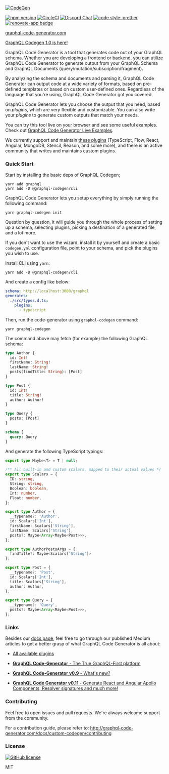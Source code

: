 [![CodeGen](https://user-images.githubusercontent.com/25294569/63773131-35f6aa00-c8e3-11e9-8191-fc0ac6f959e4.gif)](https://graphql-code-generator.com)

[![npm version](https://badge.fury.io/js/%40graphql-codegen%2Fcli.svg)](https://badge.fury.io/js/%40graphql-codegen%2Fcli)
[![CircleCI](https://circleci.com/gh/dotansimha/graphql-code-generator/tree/master.svg?style=svg)](https://circleci.com/gh/dotansimha/graphql-code-generator/tree/master)
[![Discord Chat](https://img.shields.io/discord/625400653321076807)](https://discord.gg/xud7bH9)
[![code style: prettier](https://img.shields.io/badge/code_style-prettier-ff69b4.svg?style=flat-square)](https://github.com/prettier/prettier)
[![renovate-app badge][renovate-badge]][renovate-app]

[renovate-badge]: https://img.shields.io/badge/renovate-app-blue.svg
[renovate-app]: https://renovateapp.com/

[graphql-code-generator.com](https://graphql-code-generator.com)

[GraphQL Codegen 1.0 is here!](https://graphql-code-generator.com/docs/migration/from-0-18)

GraphQL Code Generator is a tool that generates code out of your GraphQL schema. Whether you are developing a frontend or backend, you can utilize GraphQL Code Generator to generate output from your GraphQL Schema and GraphQL Documents (query/mutation/subscription/fragment).

By analyzing the schema and documents and parsing it, GraphQL Code Generator can output code at a wide variety of formats, based on pre-defined templates or based on custom user-defined ones. Regardless of the language that you're using, GraphQL Code Generator got you covered.

GraphQL Code Generator lets you choose the output that you need, based on _plugins_, which are very flexible and customizable. You can also write your _plugins_ to generate custom outputs that match your needs.

You can try this tool live on your browser and see some useful examples. Check out [GraphQL Code Generator Live Examples](https://graphql-code-generator.com/#live-demo).

We currently support and maintain [these plugins](https://graphql-code-generator.com/docs/plugins/index) (TypeScript, Flow, React, Angular, MongoDB, Stencil, Reason, and some more), and there is an active community that writes and maintains custom plugins.

### Quick Start

Start by installing the basic deps of GraphQL Codegen;

    yarn add graphql
    yarn add -D @graphql-codegen/cli

GraphQL Code Generator lets you setup everything by simply running the following command:

    yarn graphql-codegen init

Question by question, it will guide you through the whole process of setting up a schema, selecting plugins, picking a destination of a generated file, and a lot more.

If you don't want to use the wizard, install it by yourself and create a basic `codegen.yml` configuration file, point to your schema, and pick the plugins you wish to use. 

Install CLI using `yarn`:

    yarn add -D @graphql-codegen/cli

And create a config like below:

```yml
schema: http://localhost:3000/graphql
generates:
  ./src/types.d.ts:
    plugins:
      - typescript
```

Then, run the code-generator using `graphql-codegen` command:

    yarn graphql-codegen

The command above may fetch (for example) the following GraphQL schema:

```graphql
type Author {
  id: Int!
  firstName: String!
  lastName: String!
  posts(findTitle: String): [Post]
}

type Post {
  id: Int!
  title: String!
  author: Author!
}

type Query {
  posts: [Post]
}

schema {
  query: Query
}
```

And generate the following TypeScript typings:

```ts
export type Maybe<T> = T | null;

/** All built-in and custom scalars, mapped to their actual values */
export type Scalars = {
  ID: string,
  String: string,
  Boolean: boolean,
  Int: number,
  Float: number,
};

export type Author = {
  __typename?: 'Author',
  id: Scalars['Int'],
  firstName: Scalars['String'],
  lastName: Scalars['String'],
  posts?: Maybe<Array<Maybe<Post>>>,
};

export type AuthorPostsArgs = {
  findTitle?: Maybe<Scalars['String']>
};

export type Post = {
  __typename?: 'Post',
  id: Scalars['Int'],
  title: Scalars['String'],
  author: Author,
};

export type Query = {
  __typename?: 'Query',
  posts?: Maybe<Array<Maybe<Post>>>,
};
```

### Links

Besides our [docs page](https://graphql-code-generator.com/docs/getting-started/index), feel free to go through our published Medium articles to get a better grasp of what GraphQL Code Generator is all about:

- [All available plugins](https://graphql-code-generator.com/docs/plugins/index)

- [**GraphQL Code-Generator** - The True GraphQL-First platform](https://the-guild.dev/blog/graphql-code-generator)

- [**GraphQL Code-Generator v0.9** - What's new?](https://the-guild.dev/blog/graphql-code-generator-090)

- [**GraphQL Code Generator v0.11** - Generate React and Angular Apollo Components, Resolver signatures and much more!](https://the-guild.dev/blog/graphql-code-generator-011)

### Contributing

Feel free to open issues and pull requests. We're always welcome support from the community.

For a contribution guide, please refer to: http://graphql-code-generator.com/docs/custom-codegen/contributing

### License

[![GitHub license](https://img.shields.io/badge/license-MIT-lightgrey.svg?maxAge=2592000)](https://raw.githubusercontent.com/apollostack/apollo-ios/master/LICENSE)

MIT
